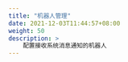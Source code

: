 ```yaml
---
title: "机器人管理"
date: 2021-12-03T11:44:57+08:00
weight: 50
description: >
    配置接收系统消息通知的机器人
---
```


